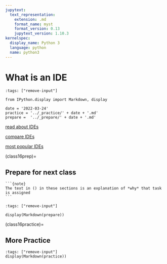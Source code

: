 ```yaml
---
jupytext:
  text_representation:
    extension: .md
    format_name: myst
    format_version: 0.13
    jupytext_version: 1.10.3
kernelspec:
  display_name: Python 3
  language: python
  name: python3
---
```



# What is an IDE


```{code-cell} ipython3
:tags: ["remove-input"]

from IPython.display import Markdown, display

date = '2022-03-24'
practice = '../_practice/' + date + '.md'
prepare =  '../_prepare/' + date + '.md'
```

[read about IDEs](https://www.redhat.com/en/topics/middleware/what-is-ide)



[compare IDEs](https://en.wikipedia.org/wiki/Comparison_of_integrated_development_environments)



[most popular IDEs](https://insights.stackoverflow.com/survey/2021#section-most-popular-technologies-integrated-development-environment)

(class16prep)=
## Prepare for next class
````{margin}
```{note}
The text in () in these sections is an explanation of *why* that task is assigned
```
````


```{code-cell} ipython3
:tags: ["remove-input"]

display(Markdown(prepare))
```



(class16practice)=
## More Practice



```{code-cell} ipython3
:tags: ["remove-input"]
display(Markdown(practice))
```
